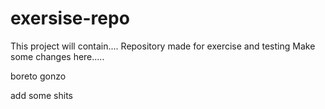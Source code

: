 # exersise-repo
This project will contain....
Repository made  for exercise and testing
Make some changes here.....

boreto gonzo


 add some shits

